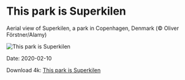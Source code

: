 # This park is Superkilen

Aerial view of Superkilen, a park in Copenhagen, Denmark (© Oliver Förstner/Alamy)

![This park is Superkilen](https://bing.com/th?id=OHR.SuperkilenPark_EN-US4074449236_UHD.jpg&rf=LaDigue_UHD.jpg&pid=hp&w=1024&h=576)

Date: 2020-02-10

Download 4k: [This park is Superkilen](https://bing.com/th?id=OHR.SuperkilenPark_EN-US4074449236_UHD.jpg&rf=LaDigue_UHD.jpg&pid=hp&w=3840&h=2160)


